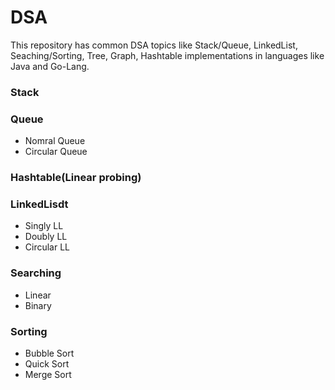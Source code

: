 # DSA

This repository has common DSA topics like Stack/Queue, LinkedList, Seaching/Sorting, Tree, Graph, Hashtable implementations in languages like Java and Go-Lang.

### Stack
### Queue
- Nomral Queue
- Circular Queue
### Hashtable(Linear probing)
### LinkedLisdt
- Singly LL
- Doubly LL
- Circular LL
### Searching
- Linear 
- Binary
### Sorting
- Bubble Sort
- Quick Sort
- Merge Sort
